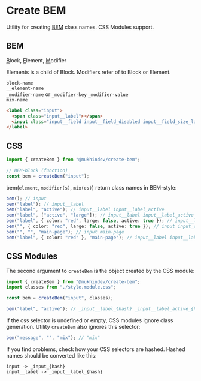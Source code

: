 # Create BEM

Utility for creating [BEM](https://bem.info/) class names. CSS Modules support.

## BEM

<u>B</u>lock, <u>E</u>lement, <u>M</u>odifier

Elements is a child of Block.
Modifiers refer of to Block or Element.

`block-name`  
`__element-name`  
`_modifier-name` or `_modifier-key` `_modifier-value`  
`mix-name`

```html
<label class="input">
  <span class="input__label"></span>
  <input class="input__field input__field_disabled input__field_size_large" />
</label>
```

## CSS

```ts
import { createBem } from "@mukhindev/create-bem";

// BEM-block (function)
const bem = createBem("input");
```

bem(`element`, `modifier(s)`, `mix(es)`) return class names in BEM-style:

```ts
bem(); // input
bem("label"); // input__label
bem("label", "active"); // input__label input__label_active
bem("label", ["active", "large"]); // input__label input__label_active input__label_large
bem("label", { color: "red", large: false, active: true }); // input__label input__label_color_red input__label_active
bem("", { color: "red", large: false, active: true }); // input input_color_red input_active
bem("", "", "main-page"); // input main-page
bem("label", { color: "red" }, "main-page"); // input__label input__label_color_red main-page
```

## CSS Modules

The second argument to `createBem` is the object created by the CSS module:

```ts
import { createBem } from "@mukhindev/create-bem";
import classes from "./style.module.css";

const bem = createBem("input", classes);

bem("label", "active"); // _input__label_{hash} _input__label_active_{hash}
```

If the css selector is undefined or empty, CSS modules ignore class generation. Utility `createBem` also ignores this selector:

```ts
bem("message", "", "mix"); // "mix"
```

If you find problems, check how your CSS selectors are hashed.
Hashed names should be converted like this:

```
input -> _input_{hash}
input__label -> _input__label_{hash}
```
